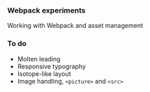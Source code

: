 ### Webpack experiments

Working with Webpack and asset management

### To do

- Molten leading
- Responsive typography
- Isotope-like layout
- Image handling, `<picture>` and `<src>`
